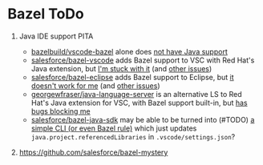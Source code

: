 # Bazel ToDo

1. Java IDE support PITA
   - [bazelbuild/vscode-bazel](https://github.com/bazelbuild/vscode-bazel) alone does [not have Java support](https://github.com/bazelbuild/vscode-bazel/issues/281)
   - [salesforce/bazel-vscode](https://github.com/salesforce/bazel-vscode) adds Bazel support to VSC with Red Hat's Java extension, but [I'm stuck with it](https://github.com/salesforce/bazel-vscode/issues/31)  (and [other issues](https://github.com/salesforce/bazel-vscode/issues?q=author%3Avorburger+))
   - [salesforce/bazel-eclipse](https://github.com/salesforce/bazel-eclipse/) adds Bazel support to Eclipse, but [it doesn't work for me](https://github.com/salesforce/bazel-eclipse/issues/450) (and [other issues](https://github.com/salesforce/bazel-eclipse/issues?q=author%3Avorburger+))
   - [georgewfraser/java-language-server](https://github.com/georgewfraser/java-language-server) is an alternative LS to Red Hat's Java extension for VSC, with Bazel support built-in, but [has bugs blocking me](https://github.com/georgewfraser/java-language-server/issues?q=author%3Avorburger+)
   - [salesforce/bazel-java-sdk](https://github.com/salesforce/bazel-java-sdk) may be able to be turned into (#TODO) [a simple CLI (or even Bazel rule)](https://github.com/salesforce/bazel-java-sdk/issues/47) which just updates `java.project.referencedLibraries` in `.vscode/settings.json`?

1. https://github.com/salesforce/bazel-mystery
